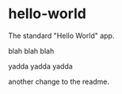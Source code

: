 # hello-world
The standard "Hello World" app.

blah blah blah

yadda yadda yadda

another change to the readme.
